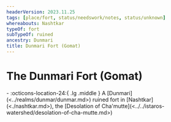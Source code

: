 ```yaml
---
headerVersion: 2023.11.25
tags: [place/fort, status/needswork/notes, status/unknown]
whereabouts: Nashtkar
typeOf: fort
subTypeOf: ruined
ancestry: Dunmari
title: Dunmari Fort (Gomat)
---
```

# The Dunmari Fort (Gomat)
<div class="grid cards ext-narrow-margin ext-one-column" markdown>
-    :octicons-location-24:{ .lg .middle } A [Dunmari](<../realms/dunmar/dunmar.md>) ruined fort in [Nashtkar](<./nashtkar.md>), the [Desolation of Cha'mutte](<../../istaros-watershed/desolation-of-cha-mutte.md>)  
</div>



